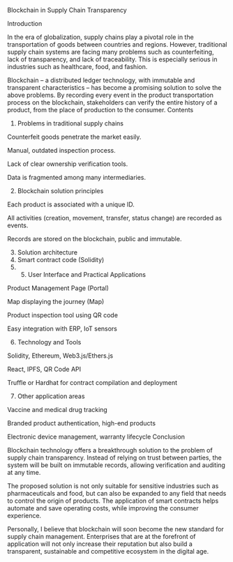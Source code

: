Blockchain in Supply Chain Transparency

Introduction

In the era of globalization, supply chains play a pivotal role in the transportation of goods between countries and regions. However, traditional supply chain systems are facing many problems such as counterfeiting, lack of transparency, and lack of traceability. This is especially serious in industries such as healthcare, food, and fashion.

Blockchain – a distributed ledger technology, with immutable and transparent characteristics – has become a promising solution to solve the above problems. By recording every event in the product transportation process on the blockchain, stakeholders can verify the entire history of a product, from the place of production to the consumer.
Contents

1. Problems in traditional supply chains

Counterfeit goods penetrate the market easily.

Manual, outdated inspection process.

Lack of clear ownership verification tools.

Data is fragmented among many intermediaries.

2. Blockchain solution principles

Each product is associated with a unique ID.

All activities (creation, movement, transfer, status change) are recorded as events.

Records are stored on the blockchain, public and immutable.

3. Solution architecture
4. Smart contract code (Solidity)
5. 5. User Interface and Practical Applications

Product Management Page (Portal)

Map displaying the journey (Map)

Product inspection tool using QR code

Easy integration with ERP, IoT sensors

6. Technology and Tools

Solidity, Ethereum, Web3.js/Ethers.js

React, IPFS, QR Code API

Truffle or Hardhat for contract compilation and deployment

7. Other application areas

Vaccine and medical drug tracking

Branded product authentication, high-end products

Electronic device management, warranty lifecycle
Conclusion

Blockchain technology offers a breakthrough solution to the problem of supply chain transparency. Instead of relying on trust between parties, the system will be built on immutable records, allowing verification and auditing at any time.

The proposed solution is not only suitable for sensitive industries such as pharmaceuticals and food, but can also be expanded to any field that needs to control the origin of products. The application of smart contracts helps automate and save operating costs, while improving the consumer experience.

Personally, I believe that blockchain will soon become the new standard for supply chain management. Enterprises that are at the forefront of application will not only increase their reputation but also build a transparent, sustainable and competitive ecosystem in the digital age.
